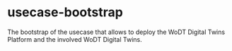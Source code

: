 # usecase-bootstrap
The bootstrap of the usecase that allows to deploy the WoDT Digital Twins Platform and the involved WoDT Digital Twins.
